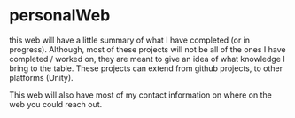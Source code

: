 # personalWeb
this web will have a little summary of what I have completed (or in progress). Although, most of these projects will not be all of the ones I have completed / worked on, they are meant to give an idea of what knowledge I bring to the table. These projects can extend from github projects, to other platforms (Unity).

This web will also have most of my contact information on where on the web you could reach out.

